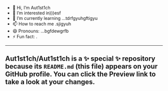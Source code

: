 - 👋 Hi, I’m Aut1st1ch 
- 👀 I’m interested in)))esf
- 🌱 I’m currently learning ...tdrfgyuhgftigyu
- 📫 How to reach me .sjigyuh
- 😄 Pronouns: ...bgfdewgrfb
- ⚡ Fun fact: .
---
Aut1st1ch/Aut1st1ch is a ✨ special ✨ repository because its `README.md` (this file) appears on your GitHub profile.
You can click the Preview link to take a look at your changes.
---
